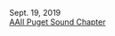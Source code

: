 Sept. 19, 2019<br>
[AAII Puget Sound Chapter](https://www.eventbrite.com/o/aaii-puget-sound-chapter-4472458583?past=1)<br>